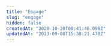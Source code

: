 ```yaml
---
title: "Engage"
slug: "engage"
hidden: false
createdAt: "2020-10-20T00:41:46.098Z"
updatedAt: "2023-09-08T15:38:21.470Z"
---
```

